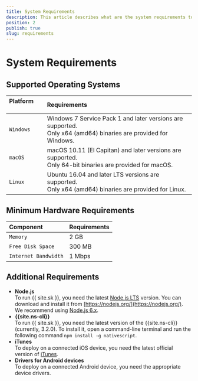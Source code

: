```yaml
---
title: System Requirements
description: This article describes what are the system requirements to run NativeScript Sidekick on your development machine.
position: 2
publish: true
slug: requirements
---
```


# System Requirements

## Supported Operating Systems

| Platform &nbsp;&nbsp;&nbsp;&nbsp;&nbsp; | Requirements           |
|:----------------------------------------|:-----------------------|
| `Windows`   | Windows 7 Service Pack 1 and later versions are supported.<br /> Only x64 (amd64) binaries are provided for Windows.|
| `macOS`     | macOS 10.11 (El Capitan) and later versions are supported. <br /> Only 64-bit binaries are provided for macOS.      |
| `Linux`     | Ubuntu 16.04 and later LTS versions are supported. <br /> Only x64 (amd64) binaries are provided for Linux.         |

<p></p>

## Minimum Hardware Requirements

| Component               | Requirements |
|:------------------------|:-------------|
| `Memory`                | 2 GB         |
| `Free Disk Space`       | 300 MB       |
| `Internet Bandwidth`    | 1 Mbps       |

<p></p>

## Additional Requirements

* **Node.js**<br /> To run {{ site.sk }}, you need the latest [Node.js LTS](https://github.com/nodejs/LTS#lts-schedule) version. You can download and install it from [https://nodejs.org/](https://nodejs.org/). We recommend using [Node.js 6.x](https://nodejs.org/dist/latest-v6.x/).
* **{{site.ns-cli}}**<br /> To run {{ site.sk }}, you need the latest version of the {{site.ns-cli}} (currently, 3.2.0). To install it, open a command-line terminal and run the following command `npm install -g nativescript`. 
* **iTunes**<br /> To deploy on a connected iOS device, you need the latest official version of [iTunes](http://www.apple.com/bg/itunes/download/).
* **Drivers for Android devices**<br /> To deploy on a connected Android device, you need the appropriate device drivers.
